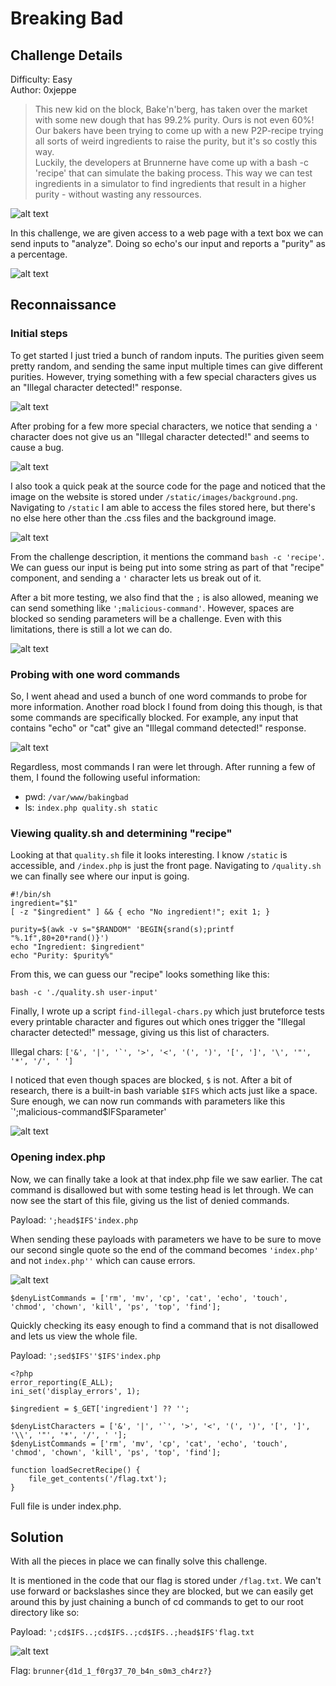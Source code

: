 # Breaking Bad

## Challenge Details

Difficulty: Easy\
Author: 0xjeppe

> This new kid on the block, Bake'n'berg, has taken over the market with some new dough that has 99.2% purity. Ours is not even 60%!\
> Our bakers have been trying to come up with a new P2P-recipe trying all sorts of weird ingredients to raise the purity, but it's so costly this way.\
> Luckily, the developers at Brunnerne have come up with a bash -c 'recipe' that can simulate the baking process. This way we can test ingredients in a simulator to find ingredients that result in a higher purity - without wasting any ressources.

![alt text](screenshots/image.png)

In this challenge, we are given access to a web page with a text box we can send inputs to "analyze". Doing so echo's our input and reports a "purity" as a percentage.

![alt text](screenshots/image-1.png)

## Reconnaissance

### Initial steps

To get started I just tried a bunch of random inputs. The purities given seem pretty random, and sending the same input multiple times can give different purities. However, trying something with a few special characters gives us an "Illegal character detected!" response.

![alt text](screenshots/image-2.png)

After probing for a few more special characters, we notice that sending a `'` character does not give us an "Illegal character detected!" and seems to cause a bug.

![alt text](screenshots/image-4.png)

I also took a quick peak at the source code for the page and noticed that the image on the website is stored under `/static/images/background.png`. Navigating to `/static` I am able to access the files stored here, but there's no else here other than the .css files and the background image.

![alt text](screenshots/image-6.png)

From the challenge description, it mentions the command `bash -c 'recipe'`. We can guess our input is being put into some string as part of that "recipe" component, and sending a `'` character lets us break out of it.

After a bit more testing, we also find that the `;` is also allowed, meaning we can send something like `';malicious-command'`. However, spaces are blocked so sending parameters will be a challenge. Even with this limitations, there is still a lot we can do.

![alt text](screenshots/image-3.png)

### Probing with one word commands

So, I went ahead and used a bunch of one word commands to probe for more information. Another road block I found from doing this though, is that some commands are specifically blocked. For example, any input that contains "echo" or "cat" give an "Illegal command detected!" response.

![alt text](screenshots/image-5.png)

Regardless, most commands I ran were let through. After running a few of them, I found the following useful information:

- pwd: `/var/www/bakingbad`
- ls: `index.php quality.sh static`

### Viewing quality.sh and determining "recipe"

Looking at that `quality.sh` file it looks interesting. I know `/static` is accessible, and `/index.php` is just the front page. Navigating to `/quality.sh` we can finally see where our input is going.

```
#!/bin/sh
ingredient="$1"
[ -z "$ingredient" ] && { echo "No ingredient!"; exit 1; }

purity=$(awk -v s="$RANDOM" 'BEGIN{srand(s);printf "%.1f",80+20*rand()}')
echo "Ingredient: $ingredient"
echo "Purity: $purity%"
```

From this, we can guess our "recipe" looks something like this:

`bash -c './quality.sh user-input'`

Finally, I wrote up a script `find-illegal-chars.py` which just bruteforce tests every printable character and figures out which ones trigger the "Illegal character detected!" message, giving us this list of characters.

Illegal chars: ``['&', '|', '`', '>', '<', '(', ')', '[', ']', '\', '"', '*', '/', ' ']``

I noticed that even though spaces are blocked, `$` is not. After a bit of research, there is a built-in bash variable `$IFS` which acts just like a space. Sure enough, we can now run commands with parameters like this `';malicious-command$IFSparameter'

![alt text](screenshots/image-7.png)

### Opening index.php

Now, we can finally take a look at that index.php file we saw earlier. The cat command is disallowed but with some testing head is let through. We can now see the start of this file, giving us the list of denied commands.

Payload: `';head$IFS'index.php`

When sending these payloads with parameters we have to be sure to move our second single quote so the end of the command becomes `'index.php'` and not `index.php''` which can cause errors.

![alt text](screenshots/image-9.png)

`$denyListCommands = ['rm', 'mv', 'cp', 'cat', 'echo', 'touch', 'chmod', 'chown', 'kill', 'ps', 'top', 'find'];`

Quickly checking its easy enough to find a command that is not disallowed and lets us view the whole file.

Payload: `';sed$IFS''$IFS'index.php`

```
<?php
error_reporting(E_ALL);
ini_set('display_errors', 1);

$ingredient = $_GET['ingredient'] ?? '';

$denyListCharacters = ['&', '|', '`', '>', '<', '(', ')', '[', ']', '\\', '"', '*', '/', ' '];
$denyListCommands = ['rm', 'mv', 'cp', 'cat', 'echo', 'touch', 'chmod', 'chown', 'kill', 'ps', 'top', 'find'];

function loadSecretRecipe() {
    file_get_contents('/flag.txt');
}
```

Full file is under index.php.

## Solution

With all the pieces in place we can finally solve this challenge.

It is mentioned in the code that our flag is stored under `/flag.txt`. We can't use forward or backslashes since they are blocked, but we can easily get around this by just chaining a bunch of cd commands to get to our root directory like so:

Payload: `';cd$IFS..;cd$IFS..;cd$IFS..;head$IFS'flag.txt`

![alt text](screenshots/image-8.png)

Flag: `brunner{d1d_1_f0rg37_70_b4n_s0m3_ch4rz?}`